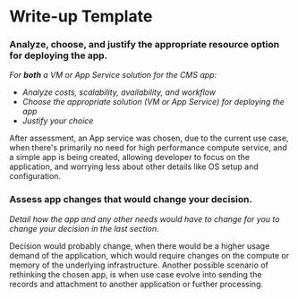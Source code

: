 # Write-up Template

### Analyze, choose, and justify the appropriate resource option for deploying the app.

*For **both** a VM or App Service solution for the CMS app:*
- *Analyze costs, scalability, availability, and workflow*
- *Choose the appropriate solution (VM or App Service) for deploying the app*
- *Justify your choice*

After assessment, an App service was chosen, due to the current use case, when there's primarily no need for high performance compute service, and a simple app is being created, allowing developer to focus on the application, and worrying less about other details like OS setup and configuration.

### Assess app changes that would change your decision.

*Detail how the app and any other needs would have to change for you to change your decision in the last section.* 

Decision would probably change, when there would be a higher usage demand of the application, which would require changes on the compute or memory of the underlying infrastructure. Another possible scenario of rethinking the chosen app, is when use case evolve into sending the records and attachment to another application or further processing.

